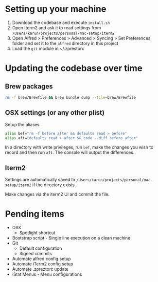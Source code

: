 # Setting up your machine

1. Download the codebase and execute `install.sh`
2. Open Iterm2 and ask it to read settings from `/Users/karun/projects/personal/mac-setup/iterm2`
3. Open Alfred > Preferences > Advanced > Syncing > Set Preferences folder and set it to the `alfred` directory in this project
4. Load the `git` module in ~/.zprestorc

# Updating the codebase over time

## Brew packages
```bash
rm -f brew/Brewfile && brew bundle dump --file=brew/Brewfile
```

## OSX settings (or any other plist)
Setup the aliases
```bash
alias bef="rm -f before after && defaults read > before"
alias aft="defaults read > after && code --diff before after"
```

In a directory with write privileges, run `bef`, make the changes you wish to record and then run `aft`. The console will output the differences.

## Iterm2
Settings are automatically saved to `/Users/karun/projects/personal/mac-setup/iterm2` if the directory exists.

Make changes via the iterm2 UI and commit the file.

# Pending items

* OSX
    * Spotlight shortcut
* Bootstrap script - Single line execution on a clean machine
* Git
    * Default configuration
    * Signed commits
* Automate alfred config setup
* Automate iTerm2 config setup
* Automate .zpreztorc update
* iStat Menus - Menu configurations
